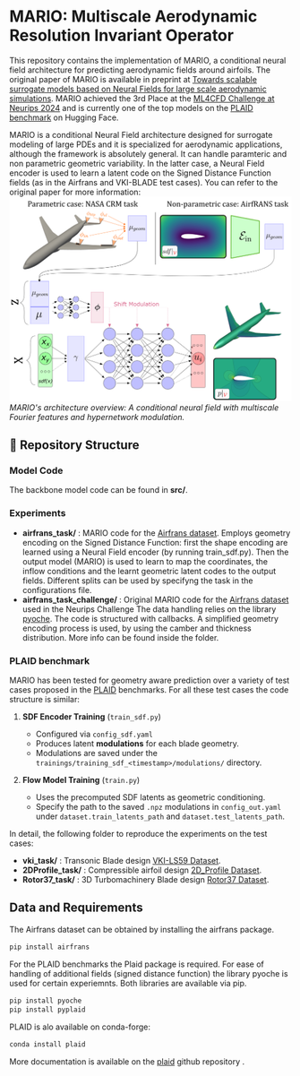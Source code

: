 # MARIO: Multiscale Aerodynamic Resolution Invariant Operator

This repository contains the implementation of MARIO, a conditional neural field architecture for predicting aerodynamic fields around airfoils. The original paper of MARIO is available in preprint at [Towards scalable surrogate models based on Neural Fields for large scale aerodynamic simulations](https://arxiv.org/abs/2505.14704).
MARIO achieved the 3rd Place at the [ML4CFD Challenge at Neurips 2024](https://neurips.cc/virtual/2024/competition/84799) and is currently one of the top models on the [PLAID benchmark](https://huggingface.co/PLAIDcompetitions) on Hugging Face.

MARIO is a conditional Neural Field architecture designed for surrogate modeling of large PDEs and it is specialized for aerodynamic applications, although the framework is absolutely general. It can handle paramteric and non parametric geometric variability. In the latter case, a Neural Field encoder is used to learn a latent code on the Signed Distance Function fields (as in the Airfrans and VKI-BLADE test cases). You can refer to the original paper for more information:
![MARIO Architecture](figures/new_overview_final.png)
*MARIO's architecture overview: A conditional neural field with multiscale Fourier features and hypernetwork modulation.*


## 📁 Repository Structure

### Model Code
The backbone model code can be found in **src/**.

### Experiments

- **airfrans_task/**  : MARIO code for the  [Airfrans dataset](https://airfrans.readthedocs.io/en/latest/index.html). Employs geometry encoding on the Signed Distance Function: first the shape encoding are learned using a Neural Field encoder (by running train_sdf.py). Then the output model (MARIO) is used to learn to map the coordinates, the inflow conditions and the learnt geometric latent codes to the output fields. Different splits can be used by specifyng the task in the configurations file.
- **airfrans_task_challenge/**  : Original MARIO code for the  [Airfrans dataset](https://airfrans.readthedocs.io/en/latest/index.html) used in the Neurips Challenge The data handling relies on the library  [pyoche](https://pypi.org/project/pyoche/). The code is structured with callbacks. A simplified geometry encoding process is used, by using the camber and thickness distribution. More info can be found inside the folder.

### PLAID benchmark
MARIO has been tested for geometry aware prediction over a variety of test cases proposed in the [PLAID](https://arxiv.org/abs/2505.02974) benchmarks. For all these test cases the code structure is similar: 

1. **SDF Encoder Training** (`train_sdf.py`)

   * Configured via `config_sdf.yaml`
   * Produces latent **modulations** for each blade geometry.
   * Modulations are saved under the `trainings/training_sdf_<timestamp>/modulations/` directory.

2. **Flow Model Training** (`train.py`)

   * Uses the precomputed SDF latents as geometric conditioning.
   * Specify the path to the saved `.npz` modulations in `config_out.yaml` under `dataset.train_latents_path` and  `dataset.test_latents_path`.

In detail, the following folder to reproduce the experiments on the test cases:

- **vki_task/** : Transonic Blade design [VKI-LS59 Dataset](https://huggingface.co/spaces/PLAIDcompetitions/VKILS59Benchmark).
- **2DProfile_task/** : Compressible airfoil design [2D_Profile Dataset](https://huggingface.co/spaces/PLAIDcompetitions/2DprofileBenchmark).
- **Rotor37_task/** : 3D Turbomachinery Blade design [Rotor37 Dataset](https://huggingface.co/spaces/PLAIDcompetitions/Rotor37Benchmark).


## Data and Requirements

The Airfrans dataset can be obtained by installing the airfrans package. 
```bash
pip install airfrans

```
For the PLAID benchmarks the Plaid package is required. For ease of handling of additional fields (signed distance function) the library pyoche is used for certain experiemnts. Both libraries are available via pip.
```bash
pip install pyoche
pip install pyplaid

```
PLAID is alo available on conda-forge:
```bash
conda install plaid

```
More documentation is available on the [plaid](https://github.com/PLAID-lib/plaid) github repository .


